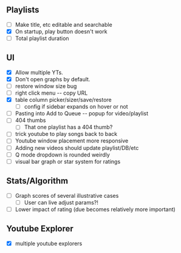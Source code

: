 ## Playlists

- [ ] Make title, etc editable and searchable
- [x] On startup, play button doesn't work
- [ ] Total playlist duration

## UI

- [x] Allow multiple YTs.
- [x] Don't open graphs by default.
- [ ] restore window size bug
- [ ] right click menu -- copy URL
- [x] table column picker/sizer/save/restore
  - [ ] config if sidebar expands on hover or not
- [ ] Pasting into Add to Queue -- popup for video/playlist
- [ ] 404 thumbs
  - [ ] That one playlist has a 404 thumb?
- [ ] trick youtube to play songs back to back
- [ ] Youtube window placement more responsive
- [ ] Adding new videos should update playlist/DB/etc
- [ ] Q mode dropdown is rounded weirdly
- [ ] visual bar graph or star system for ratings

## Stats/Algorithm

- [ ] Graph scores of several illustrative cases
  - [ ] User can live adjust params?!
- [ ] Lower impact of rating (due becomes relatively more important)

## Youtube Explorer

- [x] multiple youtube explorers
